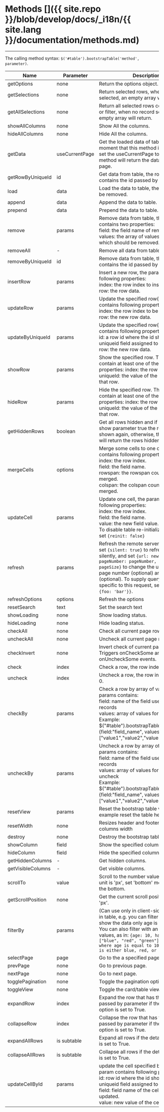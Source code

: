 # Methods []({{ site.repo }}/blob/develop/docs/_i18n/{{ site.lang }}/documentation/methods.md)

---

The calling method syntax: `$('#table').bootstrapTable('method', parameter)`.

<table class="table"
  id="m"
  data-search="true"
  data-show-toggle="true"
  data-show-columns="true"
  data-mobile-responsive="true">
  <thead>
  <tr>
    <th>Name</th>
    <th>Parameter</th>
    <th>Description</th>
    <th data-formatter="methodFormatter"
      data-align="center"
      data-valign="middle">Example</th>
  </tr>
  </thead>
  <tbody>
  <tr>
    <td>getOptions</td>
    <td>none</td>
    <td>Return the options object.</td>
    <td>getOptions</td>
  </tr>
  <tr>
    <td>getSelections</td>
    <td>none</td>
    <td>Return selected rows, when no record selected, an empty array will return.</td>
    <td>getSelections</td>
  </tr>
  <tr>
    <td>getAllSelections</td>
    <td>none</td>
    <td>Return all selected rows contain search or filter, when no record selected, an empty array will return.</td>
    <td>getAllSelections</td>
  </tr>
  <tr>
    <td>showAllColumns</td>
    <td>none</td>
    <td>Show All the columns.</td>
    <td>showAllColumns</td>
  </tr>
  <tr>
    <td>hideAllColumns</td>
    <td>none</td>
    <td>Hide All the columns.</td>
    <td>hidAllColumns</td>
  </tr>
  <tr>
    <td>getData</td>
    <td>useCurrentPage</td>
    <td>Get the loaded data of table at the moment that this method is called. If you set the useCurrentPage to true the method will return the data in the current page.</td>
    <td>getData</td>
  </tr>
  <tr>
    <td>getRowByUniqueId</td>
    <td>id</td>
    <td>Get data from table, the row that contains the id passed by parameter.</td>
    <td>getRowByUniqueId</td>
  </tr>
  <tr>
    <td>load</td>
    <td>data</td>
    <td>Load the data to table, the old rows will be removed.</td>
    <td>load</td>
  </tr>
  <tr>
    <td>append</td>
    <td>data</td>
    <td>Append the data to table.</td>
    <td>append</td>
  </tr>
  <tr>
    <td>prepend</td>
    <td>data</td>
    <td>Prepend the data to table.</td>
    <td>prepend</td>
  </tr>
  <tr>
    <td>remove</td>
    <td>params</td>
    <td>
    Remove data from table, the params contains two properties: <br>
    field: the field name of remove rows. <br>
    values: the array of values for rows which should be removed.
    </td>
    <td>remove</td>
  </tr>
  <tr>
    <td>removeAll</td>
    <td>-</td>
    <td>
    Remove all data from table.
    </td>
    <td>removeAll</td>
  </tr>
  <tr>
    <td>removeByUniqueId</td>
    <td>id</td>
    <td>
    Remove data from table, the row that contains the id passed by parameter.
    </td>
    <td>removeByUniqueId</td>
  </tr>
  <tr>
    <td>insertRow</td>
    <td>params</td>
    <td>
    Insert a new row, the param contains following properties:<br>
    index: the row index to insert into.<br>
    row: the row data.
    </td>
  </tr>
  <tr>
    <td>updateRow</td>
    <td>params</td>
    <td>
    Update the specified row(s), each param contains following properties: <br>
    index: the row index to be updated. <br>
    row: the new row data.
    </td>
  </tr>
  <tr>
    <td>updateByUniqueId</td>
    <td>params</td>
    <td>
    Update the specified row(s), each param contains following properties: <br>
    id: a row id where the id should be the uniqueid field assigned to the table. <br>
    row: the new row data.
    </td>
  </tr>
  <tr>
    <td>showRow</td>
    <td>params</td>
    <td>Show the specified row. The param must contain at least one of the following properties:
    index: the row index.
    uniqueId: the value of the uniqueId for that row.</td>
  </tr>
  <tr>
    <td>hideRow</td>
    <td>params</td>
    <td>Hide the specified row. The param must contain at least one of the following properties:
    index: the row index.
    uniqueId: the value of the uniqueId for that row.</td>
  </tr>
  <tr>
    <td>getHiddenRows</td>
    <td>boolean</td>
    <td>Get all rows hidden and if you pass the show parameter true the rows will be shown again, otherwise, the method
    only will return the rows hidden.</td>
  </tr>
  <tr>
    <td>mergeCells</td>
    <td>options</td>
    <td>
    Merge some cells to one cell, the options contains following properties: <br>
    index: the row index. <br>
    field: the field name.<br>
    rowspan: the rowspan count to be merged. <br>
    colspan: the colspan count to be merged.
    </td>
  </tr>
  <tr>
    <td>updateCell</td>
    <td>params</td>
    <td>
    Update one cell, the params contains following properties: <br>
    index: the row index. <br>
    field: the field name.<br>
    value: the new field value.
    <br>
    To disable table re-initialization you can set <code>{reinit: false}</code>
    </td>
  </tr>
  <tr>
    <td>refresh</td>
    <td>params</td>
    <td>Refresh the remote server data, you can set <code>{silent: true}</code> to refresh the data silently, and set <code>{url: newUrl, pageNumber: pageNumber, pageSize: pageSize}</code> to change the url (optional), page number (optional) and page size (optional). To supply query params specific to this request, set <code>{query: {foo: 'bar'}}</code>.</td>
  </tr>
  <tr>
    <td>refreshOptions</td>
    <td>options</td>
    <td>Refresh the options</td>
  </tr>
  <tr>
    <td>resetSearch</td>
    <td>text</td>
    <td>Set the search text</td>
  </tr>
  <tr>
    <td>showLoading</td>
    <td>none</td>
    <td>Show loading status.</td>
  </tr>
  <tr>
    <td>hideLoading</td>
    <td>none</td>
    <td>Hide loading status.</td>
  </tr>
  <tr>
    <td>checkAll</td>
    <td>none</td>
    <td>Check all current page rows.</td>
  </tr>
  <tr>
    <td>uncheckAll</td>
    <td>none</td>
    <td>Uncheck all current page rows.</td>
  </tr>
  <tr>
    <td>checkInvert</td>
    <td>none</td>
    <td>Invert check of current page rows. Triggers onCheckSome and onUncheckSome events.</td>
  </tr>
  <tr>
    <td>check</td>
    <td>index</td>
    <td>Check a row, the row index start with 0.</td>
  </tr>
  <tr>
    <td>uncheck</td>
    <td>index</td>
    <td>Uncheck a row, the row index start with 0.</td>
  </tr>
  <tr>
    <td>checkBy</td>
    <td>params</td>
    <td>
    Check a row by array of values, the params contains:<br>
    field: name of the field used to find records<br>
    values: array of values for rows to check<br>
    Example: <br>
    $("#table").bootstrapTable("checkBy", {field:"field_name", values:["value1","value2","value3"]})
    </td>
  </tr>
  <tr>
    <td>uncheckBy</td>
    <td>params</td>
    <td>
    Uncheck a row by array of values, the params contains:<br>
    field: name of the field used to find records<br>
    values: array of values for rows to uncheck<br>
    Example: <br>
    $("#table").bootstrapTable("uncheckBy", {field:"field_name", values:["value1","value2","value3"]})
    </td>
  </tr>
  <tr>
    <td>resetView</td>
    <td>params</td>
    <td>Reset the bootstrap table view, for example reset the table height.</td>
  </tr>
  <tr>
    <td>resetWidth</td>
    <td>none</td>
    <td>Resizes header and footer to fit current columns width</td>
  </tr>
  <tr>
    <td>destroy</td>
    <td>none</td>
    <td>Destroy the bootstrap table.</td>
  </tr>
  <tr>
    <td>showColumn</td>
    <td>field</td>
    <td>Show the specified column.</td>
  </tr>
  <tr>
    <td>hideColumn</td>
    <td>field</td>
    <td>Hide the specified column.</td>
  </tr>
  <tr>
    <td>getHiddenColumns</td>
    <td>-</td>
    <td>Get hidden columns.</td>
  </tr>
  <tr>
    <td>getVisibleColumns</td>
    <td>-</td>
    <td>Get visible columns.</td>
  </tr>
  <tr>
    <td>scrollTo</td>
    <td>value</td>
    <td>Scroll to the number value position, the unit is 'px', set 'bottom' means scroll to the bottom.</td>
  </tr>
  <tr>
    <td>getScrollPosition</td>
    <td>none</td>
    <td>Get the current scroll position, the unit is 'px'.</td>
  </tr>
  <tr>
    <td>filterBy</td>
    <td>params</td>
    <td>(Can use only in client-side) Filter data in table, e.g. you can filter <code>{age: 10}</code> to show the data only age is equal to 10.  You can also filter with an array of values, as in: <code>{age: 10, hairColor: ["blue", "red", "green"]} to find data where age is equal to 10 and hairColor is either blue, red, or green.</td>
  </tr>
  <tr>
    <td>selectPage</td>
    <td>page</td>
    <td>Go to the a specified page.</td>
  </tr>
  <tr>
    <td>prevPage</td>
    <td>none</td>
    <td>Go to previous page.</td>
  </tr>
  <tr>
    <td>nextPage</td>
    <td>none</td>
    <td>Go to next page.</td>
  </tr>
  <tr>
    <td>togglePagination</td>
    <td>none</td>
    <td>Toggle the pagination option.</td>
  </tr>
  <tr>
    <td>toggleView</td>
    <td>none</td>
    <td>Toggle the card/table view.</td>
  </tr>
  <tr>
    <td>expandRow</td>
    <td>index</td>
    <td>Expand the row that has the index passed by parameter if the detail view option is set to True.</td>
  </tr>
  <tr>
    <td>collapseRow</td>
    <td>index</td>
    <td>Collapse the row that has the index passed by parameter if the detail view option is set to True.</td>
  </tr>
  <tr>
    <td>expandAllRows</td>
    <td>is subtable</td>
    <td>Expand all rows if the detail view option is set to True.</td>
  </tr>
  <tr>
    <td>collapseAllRows</td>
    <td>is subtable</td>
    <td>Collapse all rows if the detail view option is set to True.</td>
  </tr>
  <tr>
    <td>updateCellById</td>
    <td>params</td>
    <td>
    update the cell specified by the id, each param contains following properties: <br>
    id: row id where the id should be the uniqueid field assigned to the table. <br>
    field: field name of the cell to be updated.<br>
    value: new value of the cell.
    </td>
  </tr>
  </tbody>
</table>
